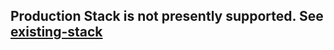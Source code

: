 ## Production Stack is not presently supported. See [existing-stack](https://github.com/RibbonCommunications/sbc_aws_cloudformation/tree/master/supported/standalone/existing-stack)
